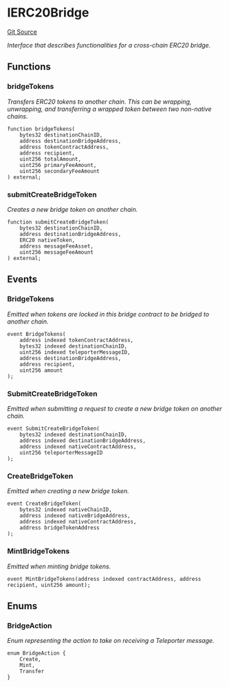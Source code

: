 # IERC20Bridge
[Git Source](https://github.com/ava-labs/teleporter/blob/cadc1420fd95195b094eea855b7496cc71b5be2a/src/CrossChainApplications/ERC20Bridge/IERC20Bridge.sol)

*Interface that describes functionalities for a cross-chain ERC20 bridge.*


## Functions
### bridgeTokens

*Transfers ERC20 tokens to another chain.
This can be wrapping, unwrapping, and transferring a wrapped token between two non-native chains.*


```solidity
function bridgeTokens(
    bytes32 destinationChainID,
    address destinationBridgeAddress,
    address tokenContractAddress,
    address recipient,
    uint256 totalAmount,
    uint256 primaryFeeAmount,
    uint256 secondaryFeeAmount
) external;
```

### submitCreateBridgeToken

*Creates a new bridge token on another chain.*


```solidity
function submitCreateBridgeToken(
    bytes32 destinationChainID,
    address destinationBridgeAddress,
    ERC20 nativeToken,
    address messageFeeAsset,
    uint256 messageFeeAmount
) external;
```

## Events
### BridgeTokens
*Emitted when tokens are locked in this bridge contract to be bridged to another chain.*


```solidity
event BridgeTokens(
    address indexed tokenContractAddress,
    bytes32 indexed destinationChainID,
    uint256 indexed teleporterMessageID,
    address destinationBridgeAddress,
    address recipient,
    uint256 amount
);
```

### SubmitCreateBridgeToken
*Emitted when submitting a request to create a new bridge token on another chain.*


```solidity
event SubmitCreateBridgeToken(
    bytes32 indexed destinationChainID,
    address indexed destinationBridgeAddress,
    address indexed nativeContractAddress,
    uint256 teleporterMessageID
);
```

### CreateBridgeToken
*Emitted when creating a new bridge token.*


```solidity
event CreateBridgeToken(
    bytes32 indexed nativeChainID,
    address indexed nativeBridgeAddress,
    address indexed nativeContractAddress,
    address bridgeTokenAddress
);
```

### MintBridgeTokens
*Emitted when minting bridge tokens.*


```solidity
event MintBridgeTokens(address indexed contractAddress, address recipient, uint256 amount);
```

## Enums
### BridgeAction
*Enum representing the action to take on receiving a Teleporter message.*


```solidity
enum BridgeAction {
    Create,
    Mint,
    Transfer
}
```

